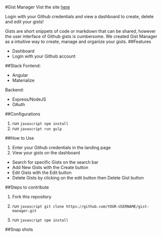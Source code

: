 #Gist Manager
Vist the site [here](https://gist-manager-app.herokuapp.com/)

Login with your Github credentials and view a dashboard to create, delete and edit your gists!

Gists are short snippets of code or markdown that can be shared, however the user interface of Github gists is cumbersome.
We created Gist Manager as a intuitive way to create, manage and organize your gists.
##Features
  * Dashboard
  * Login with your Github account

##Stack
Fontend:
  * Angular
  * Materialize

Backend:
  * Express/NodeJS
  * OAuth

##Configurations
1. run ```javascript npm install```
2. run  ```javascript run gulp```

##How to Use
1. Enter your Github credentials in the landing page
2. View your gists on the dashboard
  * Search for specific Gists on the search bar
  * Add New Gists with the Create button
  * Edit Gists with the Edit button
  * Delete Gists by clicking on the edit button then Delete Gist button


##Steps to contribute
1. Fork this repository

2. run ```javascript git clone https://github.com/YOUR-USERNAME/gist-manager.git```
3. run ```javascript npm install```


##Snap shots
